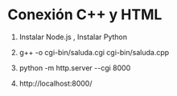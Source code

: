 # Conexión C++ y HTML

1. Instalar Node.js , Instalar Python 

2. g++ -o cgi-bin/saluda.cgi cgi-bin/saluda.cpp

3. python -m http.server --cgi 8000

4. http://localhost:8000/

